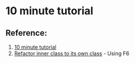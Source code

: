 # 10 minute tutorial 

## Reference:
1. [10 minute tutorial](https://cucumber.io/docs/guides/10-minute-tutorial/?lang=java)
2. [Refactor inner class to its own class](https://intellij-support.jetbrains.com/hc/en-us/community/posts/206202739-Refactor-inner-class-to-its-own-class) - Using F6